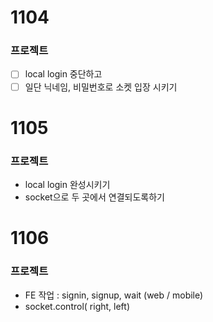 # 1104
### 프로젝트
- [ ] local login 중단하고
- [ ] 일단 닉네임, 비밀번호로 소켓 입장 시키기

# 1105
### 프로젝트
- local login 완성시키기
- socket으로 두 곳에서 연결되도록하기

# 1106
### 프로젝트
- FE 작업
: signin, signup, wait (web / mobile)
- socket.control( right, left)